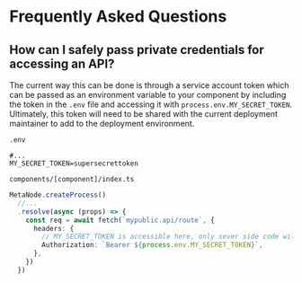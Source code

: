 # Frequently Asked Questions

## How can I safely pass private credentials for accessing an API?

The current way this can be done is through a service account token which can be passed as an environment variable to your component by including the token in the `.env` file and accessing it with `process.env.MY_SECRET_TOKEN`. Ultimately, this token will need to be shared with the current deployment maintainer to add to the deployment environment.

`.env`
```
#...
MY_SECRET_TOKEN=supersecrettoken
```

`components/[component]/index.ts`
```ts
MetaNode.createProcess()
  //...
  .resolve(async (props) => {
    const req = await fetch(`mypublic.api/route`, {
      headers: {
        // MY_SECRET_TOKEN is accessible here, only sever side code will have access to it
        Authorization: `Bearer ${process.env.MY_SECRET_TOKEN}`,
      },
    })
  })
```
